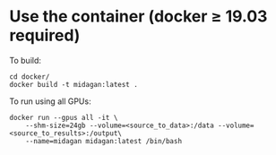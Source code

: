 # Use the container (docker ≥ 19.03 required)

To build:
```
cd docker/
docker build -t midagan:latest .
```

To run using all GPUs:
```
docker run --gpus all -it \
	--shm-size=24gb --volume=<source_to_data>:/data --volume=<source_to_results>:/output\
	--name=midagan midagan:latest /bin/bash
```
